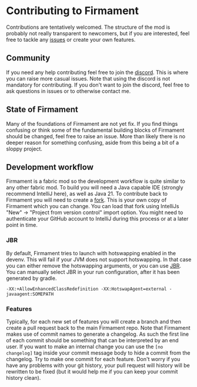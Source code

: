 <!--
SPDX-FileCopyrightText: 2023 Linnea Gräf <nea@nea.moe>

SPDX-License-Identifier: CC0-1.0
-->
# Contributing to Firmament

Contributions are tentatively welcomed. The structure of the mod is probably not really transparent to newcomers, but if
you are interested, feel free to tackle any [issues](https://github.com/nea89o/Firmament/issues/) or create your own
features.

## Community

If you need any help contributing feel free to join the [discord]. This is where you can raise more casual issues. Note
that using the discord is not mandatory for contributing. If you don't want to join the discord, feel free to ask
questions in issues or to otherwise contact me.

## State of Firmament

Many of the foundations of Firmament are not yet fix. If you find things confusing or think some of the fundamental
building blocks of Firmament should be changed, feel free to raise an issue. More than likely there is no deeper reason
for something confusing, aside from this being a bit of a sloppy project.

## Development workflow

Firmament is a fabric mod so the development workflow is quite similar to any other fabric mod. To build you will need a
Java capable IDE (strongly recommend IntelliJ here), as well as Java 21. To contribute back to Firmament you will need
to create a [fork](https://github.com/nea89o/Firmament/fork). This is your own copy of Firmament which you can change.
You can load that fork using IntelliJs "New" -> "Project from version control" import option. You might need to
authenticate your GitHub account to IntelliJ during this process or at a later point in time.

### JBR

By default, Firmament tries to launch with hotswapping enabled in the devenv. This will fail if your JVM does not 
support hotswapping. In that case you can either remove the hotswapping arguments, or you can use [JBR](jbr). You can
manually select JBR in your run configuration, after it has been generated by gradle.

```
-XX:+AllowEnhancedClassRedefinition -XX:HotswapAgent=external -javaagent:SOMEPATH
```

### Features

Typically, for each new set of features you will create a branch and then create a pull request back to the main
Firmament repo. Note that Firmament makes use of commit names to generate a changelog. As such the first line of each
commit should be something that can be interpreted by an end user. If you want to make an internal change you can use
the `[no changelog]` tag inside your commit message body to hide a commit from the changelog. Try to make one commit for
each feature. Don't worry if you have any problems with your git history, your pull request will history will be
rewritten to be fixed (but it would help me if you can keep your commit history clean).

[discord]: https://discord.gg/64pFP94AWA
[jbr]: https://github.com/JetBrains/JetBrainsRuntime/releases/tag/jbr-release-21.0.5b631.16

